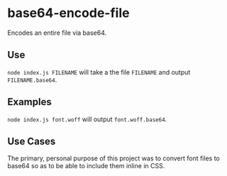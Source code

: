 # base64-encode-file
Encodes an entire file via base64.

## Use
`node index.js FILENAME` will take a the file `FILENAME` and output `FILENAME.base64`.

## Examples
`node index.js font.woff` will output `font.woff.base64`.

## Use Cases
The primary, personal purpose of this project was to convert font files to base64 so as to be able to include them inline in CSS.
